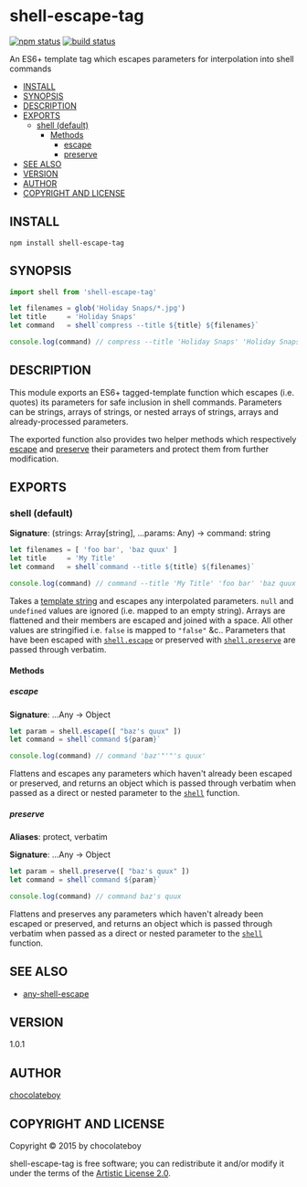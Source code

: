 # shell-escape-tag

[![npm status](http://img.shields.io/npm/v/shell-escape-tag.svg)](https://www.npmjs.org/package/shell-escape-tag)
[![build status](https://secure.travis-ci.org/chocolateboy/shell-escape-tag.svg)](http://travis-ci.org/chocolateboy/shell-escape-tag)

An ES6+ template tag which escapes parameters for interpolation into shell commands

- [INSTALL](#install)
- [SYNOPSIS](#synopsis)
- [DESCRIPTION](#description)
- [EXPORTS](#exports)
  - [shell (default)](#shell-default)
    - [Methods](#methods)
      - [escape](#escape)
      - [preserve](#preserve)
- [SEE ALSO](#see-also)
- [VERSION](#version)
- [AUTHOR](#author)
- [COPYRIGHT AND LICENSE](#copyright-and-license)

## INSTALL

    npm install shell-escape-tag

## SYNOPSIS

```javascript
import shell from 'shell-escape-tag'

let filenames = glob('Holiday Snaps/*.jpg')
let title     = 'Holiday Snaps'
let command   = shell`compress --title ${title} ${filenames}`

console.log(command) // compress --title 'Holiday Snaps' 'Holiday Snaps/Picture 1.jpg' 'Holiday Snaps/Picture 2.jpg'
```

## DESCRIPTION

This module exports an ES6+ tagged-template function which escapes (i.e. quotes) its parameters for safe inclusion in
shell commands. Parameters can be strings, arrays of strings, or nested arrays of strings, arrays and already-processed
parameters.

The exported function also provides two helper methods which respectively [escape](#escape) and [preserve](#preserve)
their parameters and protect them from further modification.

## EXPORTS

### shell (default)

**Signature**: (strings: Array[string], ...params: Any) -> command: string

```javascript
let filenames = [ 'foo bar', 'baz quux' ]
let title     = 'My Title'
let command   = shell`command --title ${title} ${filenames}`

console.log(command) // command --title 'My Title' 'foo bar' 'baz quux'
```

Takes a [template string](https://developer.mozilla.org/en-US/docs/Web/JavaScript/Reference/template_strings)
and escapes any interpolated parameters. `null` and `undefined` values are ignored
(i.e. mapped to an empty string). Arrays are flattened and their members are escaped and joined with a space.
All other values are stringified i.e. `false` is mapped to `"false"` &c.. Parameters that have been escaped
with [`shell.escape`](#escape) or preserved with [`shell.preserve`](#preserve) are passed through verbatim.

#### Methods

##### escape

**Signature**: ...Any -> Object

```javascript
let param = shell.escape([ "baz's quux" ])
let command = shell`command ${param}`

console.log(command) // command 'baz'"'"'s quux'
```

Flattens and escapes any parameters which haven't already been escaped or preserved, and returns an object which
is passed through verbatim when passed as a direct or nested parameter to the [`shell`](#shell-default) function.

##### preserve

**Aliases**: protect, verbatim

**Signature**: ...Any -> Object

```javascript
let param = shell.preserve([ "baz's quux" ])
let command = shell`command ${param}`

console.log(command) // command baz's quux
```

Flattens and preserves any parameters which haven't already been escaped or preserved, and returns an object which
is passed through verbatim when passed as a direct or nested parameter to the [`shell`](#shell-default) function.

## SEE ALSO

* [any-shell-escape](https://www.npmjs.com/package/any-shell-escape)

## VERSION

1.0.1

## AUTHOR

[chocolateboy](mailto:chocolate@cpan.org)

## COPYRIGHT AND LICENSE

Copyright © 2015 by chocolateboy

shell-escape-tag is free software; you can redistribute it and/or modify it under the
terms of the [Artistic License 2.0](http://www.opensource.org/licenses/artistic-license-2.0.php).

